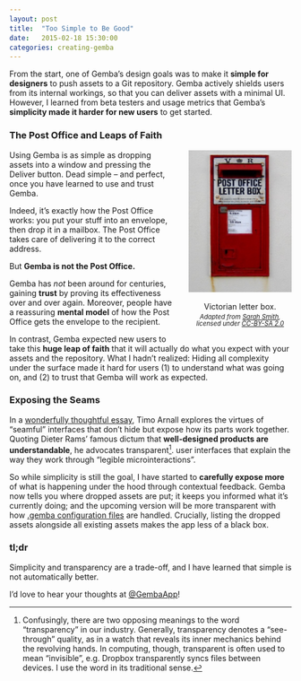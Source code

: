 ```yaml
---
layout: post
title:  "Too Simple to Be Good"
date:   2015-02-18 15:30:00
categories: creating-gemba
---
```


From the start, one of Gemba’s design goals was to make it **simple for designers** to push assets to a Git repository. Gemba actively shields users from its internal workings, so that you can deliver assets with a minimal UI. However, I learned from beta testers and usage metrics that Gemba’s **simplicity made it harder for new users** to get started.

### The Post Office and Leaps of Faith

<div style="float:right; width:184px; margin-left:2em; margin-bottom:1em; text-align:center">
	<img src="/img/posts/2015-02-letter-box.jpg" width="184" height="253" alt="Victorian letter box" style="clear:both" />
	<p style="margin-bottom:0.3em">
		Victorian letter box.
	</p>
	<cite style="display:block; line-height:1.1em; font-size:0.7rem;">
		Adapted from <a href="http://www.geograph.org.uk/photo/2323800">Sarah Smith</a>, licensed under <a href="http://creativecommons.org/licenses/by-sa/2.0/">CC-BY-SA 2.0</a>
	</cite>
</div>

Using Gemba is as simple as dropping assets into a window and pressing the Deliver button. Dead simple – and perfect, once you have learned to use and trust Gemba.

Indeed, it’s exactly how the Post Office works: you put your stuff into an envelope, then drop it in a mailbox. The Post Office takes care of delivering it to the correct address.

But **Gemba is not the Post Office.**

Gemba has _not_ been around for centuries, gaining **trust** by proving its effectiveness over and over again. Moreover, people have a reassuring **mental model** of how the Post Office gets the envelope to the recipient.

In contrast, Gemba expected new users to take this **huge leap of faith** that it will actually do what you expect with your assets and the repository. What I hadn’t realized: Hiding all complexity under the surface made it hard for users (1) to understand what was going on, and (2) to trust that Gemba will work as expected.

### Exposing the Seams

In a [wonderfully thoughtful essay](http://www.elasticspace.com/2013/03/no-to-no-ui), Timo Arnall explores the virtues of “seamful” interfaces that don’t hide but expose how its parts work together. Quoting Dieter Rams’ famous dictum that **well-designed products are understandable**, he advocates transparent[^1]. user interfaces that explain the way they work through “legible microinteractions”.

So while simplicity is still the goal, I have started to **carefully expose more** of what is happening under the hood through contextual feedback. Gemba now tells you where dropped assets are put; it keeps you informed what it’s currently doing; and the upcoming version will be more transparent with how [.gemba configuration files](http://www.gemba.io/onboard/sample.gemba) are handled. Crucially, listing the dropped assets alongside all existing assets makes the app less of a black box.

### tl;dr

Simplicity and transparency are a trade-off, and I have learned that simple is not automatically better.

I’d love to hear your thoughts at [@GembaApp](http://twitter.com/GembaApp)!

[^1]: Confusingly, there are two opposing meanings to the word “transparency” in our industry. Generally, transparency denotes a “see-through” quality, as in a watch that reveals its inner mechanics behind the revolving hands. In computing, though, transparent is often used to mean “invisible”, e.g. Dropbox transparently syncs files between devices. I use the word in its traditional sense.